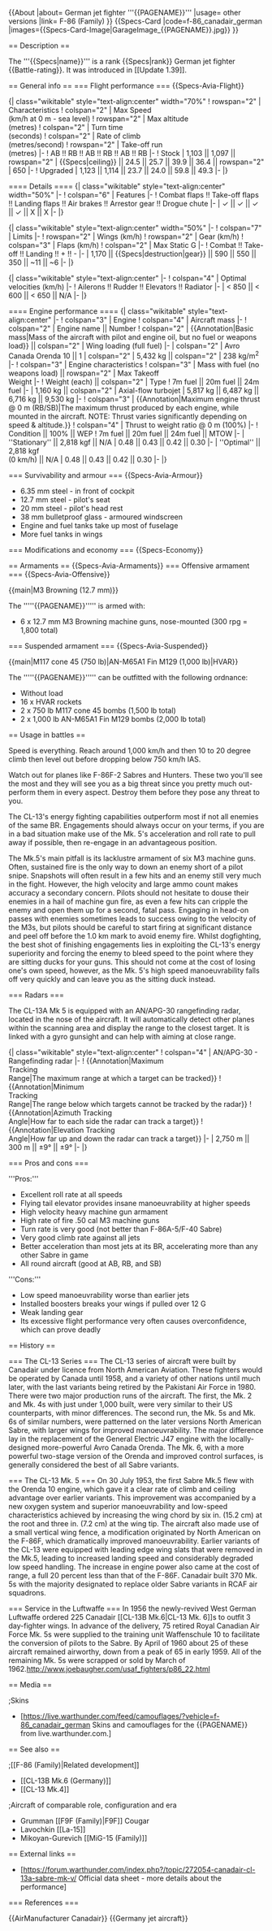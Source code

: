 {{About
|about= German jet fighter '''{{PAGENAME}}'''
|usage= other versions
|link= F-86 (Family)
}}
{{Specs-Card
|code=f-86_canadair_german
|images={{Specs-Card-Image|GarageImage_{{PAGENAME}}.jpg}}
}}

== Description ==

<!-- ''In the description, the first part should be about the history of and the creation and combat usage of the aircraft, as well as its key features. In the second part, tell the reader about the aircraft in the game. Insert a screenshot of the vehicle, so that if the novice player does not remember the vehicle by name, he will immediately understand what kind of vehicle the article is talking about.'' -->

The '''{{Specs|name}}''' is a rank {{Specs|rank}} German jet fighter {{Battle-rating}}. It was introduced in [[Update 1.39]].

== General info ==
=== Flight performance ===
{{Specs-Avia-Flight}}

<!-- ''Describe how the aircraft behaves in the air. Speed, manoeuvrability, acceleration and allowable loads - these are the most important characteristics of the vehicle.'' -->

{| class="wikitable" style="text-align:center" width="70%"
! rowspan="2" | Characteristics
! colspan="2" | Max Speed<br>(km/h at 0 m - sea level)
! rowspan="2" | Max altitude<br>(metres)
! colspan="2" | Turn time<br>(seconds)
! colspan="2" | Rate of climb<br>(metres/second)
! rowspan="2" | Take-off run<br>(metres)
|-
! AB !! RB !! AB !! RB !! AB !! RB
|-
! Stock
| 1,103 || 1,097 || rowspan="2" | {{Specs|ceiling}} || 24.5 || 25.7 || 39.9 || 36.4 || rowspan="2" | 650
|-
! Upgraded
| 1,123 || 1,114 || 23.7 || 24.0 || 59.8 || 49.3
|-
|}

==== Details ====
{| class="wikitable" style="text-align:center" width="50%"
|-
! colspan="6" | Features
|-
! Combat flaps !! Take-off flaps !! Landing flaps !! Air brakes !! Arrestor gear !! Drogue chute
|-
| ✓ || ✓ || ✓ || ✓ || X || X <!-- ✓ -->
|-
|}

{| class="wikitable" style="text-align:center" width="50%"
|-
! colspan="7" | Limits
|-
! rowspan="2" | Wings (km/h)
! rowspan="2" | Gear (km/h)
! colspan="3" | Flaps (km/h)
! colspan="2" | Max Static G
|-
! Combat !! Take-off !! Landing !! + !! -
|-
| 1,170 <!-- {{Specs|destruction|body}} --> || {{Specs|destruction|gear}} || 590 || 550 || 350 || ~11 || ~6
|-
|}

{| class="wikitable" style="text-align:center"
|-
! colspan="4" | Optimal velocities (km/h)
|-
! Ailerons !! Rudder !! Elevators !! Radiator
|-
| < 850 || < 600 || < 650 || N/A
|-
|}

==== Engine performance ====
{| class="wikitable" style="text-align:center"
|-
! colspan="3" | Engine
! colspan="4" | Aircraft mass
|-
! colspan="2" | Engine name || Number
! colspan="2" | {{Annotation|Basic mass|Mass of the aircraft with pilot and engine oil, but no fuel or weapons load}} || colspan="2" | Wing loading (full fuel)
|-
| colspan="2" | Avro Canada Orenda 10 || 1
| colspan="2" | 5,432 kg || colspan="2" | 238 kg/m<sup>2</sup>
|-
! colspan="3" | Engine characteristics
! colspan="3" | Mass with fuel (no weapons load) || rowspan="2" | Max Takeoff<br>Weight
|-
! Weight (each) || colspan="2" | Type
! 7m fuel || 20m fuel || 24m fuel
|-
| 1,160 kg || colspan="2" | Axial-flow turbojet
| 5,817 kg || 6,487 kg || 6,716 kg || 9,530 kg
|-
! colspan="3" | {{Annotation|Maximum engine thrust @ 0 m (RB/SB)|The maximum thrust produced by each engine, while mounted in the aircraft. NOTE: Thrust varies significantly depending on speed & altitude.}}
! colspan="4" | Thrust to weight ratio @ 0 m (100%)
|-
! Condition || 100% || WEP
! 7m fuel || 20m fuel || 24m fuel || MTOW
|-
| ''Stationary'' || 2,818 kgf || N/A
| 0.48 || 0.43 || 0.42 || 0.30
|-
| ''Optimal'' || 2,818 kgf<br>(0 km/h) || N/A
| 0.48 || 0.43 || 0.42 || 0.30
|-
|}

=== Survivability and armour ===
{{Specs-Avia-Armour}}

<!-- ''Examine the survivability of the aircraft. Note how vulnerable the structure is and how secure the pilot is, whether the fuel tanks are armoured, etc. Describe the armour, if there is any, and also mention the vulnerability of other critical aircraft systems.'' -->

- 6.35 mm steel - in front of cockpit
- 12.7 mm steel - pilot's seat
- 20 mm steel - pilot's head rest
- 38 mm bulletproof glass - armoured windscreen
- Engine and fuel tanks take up most of fuselage
- More fuel tanks in wings

=== Modifications and economy ===
{{Specs-Economy}}

== Armaments ==
{{Specs-Avia-Armaments}}
=== Offensive armament ===
{{Specs-Avia-Offensive}}

<!-- ''Describe the offensive armament of the aircraft, if any. Describe how effective the cannons and machine guns are in a battle, and also what belts or drums are better to use. If there is no offensive weaponry, delete this subsection.'' -->

{{main|M3 Browning (12.7 mm)}}

The '''''{{PAGENAME}}''''' is armed with:

- 6 x 12.7 mm M3 Browning machine guns, nose-mounted (300 rpg = 1,800 total)

=== Suspended armament ===
{{Specs-Avia-Suspended}}

<!-- ''Describe the aircraft's suspended armament: additional cannons under the wings, bombs, rockets and torpedoes. This section is especially important for bombers and attackers. If there is no suspended weaponry remove this subsection.'' -->

{{main|M117 cone 45 (750 lb)|AN-M65A1 Fin M129 (1,000 lb)|HVAR}}

The '''''{{PAGENAME}}''''' can be outfitted with the following ordnance:

- Without load
- 16 x HVAR rockets
- 2 x 750 lb M117 cone 45 bombs (1,500 lb total)
- 2 x 1,000 lb AN-M65A1 Fin M129 bombs (2,000 lb total)

== Usage in battles ==

<!-- ''Describe the tactics of playing in the aircraft, the features of using aircraft in a team and advice on tactics. Refrain from creating a "guide" - do not impose a single point of view, but instead, give the reader food for thought. Examine the most dangerous enemies and give recommendations on fighting them. If necessary, note the specifics of the game in different modes (AB, RB, SB).'' -->

Speed is everything. Reach around 1,000 km/h and then 10 to 20 degree climb then level out before dropping below 750 km/h IAS.

Watch out for planes like F-86F-2 Sabres and Hunters. These two you'll see the most and they will see you as a big threat since you pretty much out-perform them in every aspect. Destroy them before they pose any threat to you.

The CL-13's energy fighting capabilities outperform most if not all enemies of the same BR. Engagements should always occur on your terms, if you are in a bad situation make use of the Mk. 5's acceleration and roll rate to pull away if possible, then re-engage in an advantageous position.

The Mk.5's main pitfall is its lacklustre armament of six M3 machine guns. Often, sustained fire is the only way to down an enemy short of a pilot snipe. Snapshots will often result in a few hits and an enemy still very much in the fight. However, the high velocity and large ammo count makes accuracy a secondary concern. Pilots should not hesitate to douse their enemies in a hail of machine gun fire, as even a few hits can cripple the enemy and open them up for a second, fatal pass. Engaging in head-on passes with enemies sometimes leads to success owing to the velocity of the M3s, but pilots should be careful to start firing at significant distance and peel off before the 1.0 km mark to avoid enemy fire. Whilst dogfighting, the best shot of finishing engagements lies in exploiting the CL-13's energy superiority and forcing the enemy to bleed speed to the point where they are sitting ducks for your guns. This should not come at the cost of losing one's own speed, however, as the Mk. 5's high speed manoeuvrability falls off very quickly and can leave you as the sitting duck instead.

=== Radars ===

<!--{{main|AN/APG-30}}-->

The CL-13A Mk 5 is equipped with an AN/APG-30 rangefinding radar, located in the nose of the aircraft.
It will automatically detect other planes within the scanning area and display the range to the closest target. It is linked with a gyro gunsight and can help with aiming at close range.

{| class="wikitable" style="text-align:center"
! colspan="4" | AN/APG-30 - Rangefinding radar
|-
! {{Annotation|Maximum<br/>Tracking<br/>Range|The maximum range at which a target can be tracked}}
! {{Annotation|Minimum<br/>Tracking<br/>Range|The range below which targets cannot be tracked by the radar}}
! {{Annotation|Azimuth Tracking<br/>Angle|How far to each side the radar can track a target}}
! {{Annotation|Elevation Tracking<br/>Angle|How far up and down the radar can track a target}}
|-
| 2,750 m || 300 m || ±9° || ±9°
|-
|}

=== Pros and cons ===

<!-- ''Summarise and briefly evaluate the vehicle in terms of its characteristics and combat effectiveness. Mark its pros and cons in the bulleted list. Try not to use more than 6 points for each of the characteristics. Avoid using categorical definitions such as "bad", "good" and the like - use substitutions with softer forms such as "inadequate" and "effective".'' -->

'''Pros:'''

- Excellent roll rate at all speeds
- Flying tail elevator provides insane manoeuvrability at higher speeds
- High velocity heavy machine gun armament
- High rate of fire .50 cal M3 machine guns
- Turn rate is very good (not better than F-86A-5/F-40 Sabre)
- Very good climb rate against all jets
- Better acceleration than most jets at its BR, accelerating more than any other Sabre in game
- All round aircraft (good at AB, RB, and SB)

'''Cons:'''

- Low speed manoeuvrability worse than earlier jets
- Installed boosters breaks your wings if pulled over 12 G
- Weak landing gear
- Its excessive flight performance very often causes overconfidence, which can prove deadly

== History ==

<!-- ''Describe the history of the creation and combat usage of the aircraft in more detail than in the introduction. If the historical reference turns out to be too long, take it to a separate article, taking a link to the article about the vehicle and adding a block "/History" (example: <nowiki>https://wiki.warthunder.com/(Vehicle-name)/History</nowiki>) and add a link to it here using the <code>main</code> template. Be sure to reference text and sources by using <code><nowiki><ref></ref></nowiki></code>, as well as adding them at the end of the article with <code><nowiki><references /></nowiki></code>. This section may also include the vehicle's dev blog entry (if applicable) and the in-game encyclopedia description (under <code><nowiki>=== In-game description ===</nowiki></code>, also if applicable).'' -->

=== The CL-13 Series ===
The CL-13 series of aircraft were built by Canadair under licence from North American Aviation. These fighters would be operated by Canada until 1958, and a variety of other nations until much later, with the last variants being retired by the Pakistani Air Force in 1980. There were two major production runs of the aircraft. The first, the Mk. 2 and Mk. 4s with just under 1,000 built, were very similar to their US counterparts, with minor differences. The second run, the Mk. 5s and Mk. 6s of similar numbers, were patterned on the later versions North American Sabre, with larger wings for improved manoeuvrability. The major difference lay in the replacement of the General Electric J47 engine with the locally-designed more-powerful Avro Canada Orenda. The Mk. 6, with a more powerful two-stage version of the Orenda and improved control surfaces, is generally considered the best of all Sabre variants.

=== The CL-13 Mk. 5 ===
On 30 July 1953, the first Sabre Mk.5 flew with the Orenda 10 engine, which gave it a clear rate of climb and ceiling advantage over earlier variants. This improvement was accompanied by a new oxygen system and superior manoeuvrability and low-speed characteristics achieved by increasing the wing chord by six in. (15.2 cm) at the root and three in. (7.2 cm) at the wing tip. The aircraft also made use of a small vertical wing fence, a modification originated by North American on the F-86F, which dramatically improved manoeuvrability. Earlier variants of the CL-13 were equipped with leading edge wing slats that were removed in the Mk.5, leading to increased landing speed and considerably degraded low speed handling. The increase in engine power also came at the cost of range, a full 20 percent less than that of the F-86F. Canadair built 370 Mk. 5s with the majority designated to replace older Sabre variants in RCAF air squadrons.

=== Service in the Luftwaffe ===
In 1956 the newly-revived West German Luftwaffe ordered 225 Canadair [[CL-13B Mk.6|CL-13 Mk. 6]]s to outfit 3 day-fighter wings. In advance of the delivery, 75 retired Royal Canadian Air Force Mk. 5s were supplied to the training unit Waffenschule 10 to facilitate the conversion of pilots to the Sabre. By April of 1960 about 25 of these aircraft remained airworthy, down from a peak of 65 in early 1959. All of the remaining Mk. 5s were scrapped or sold by March of 1962.<ref>http://www.joebaugher.com/usaf_fighters/p86_22.html</ref>

== Media ==

<!-- ''Excellent additions to the article would be video guides, screenshots from the game, and photos.'' -->

;Skins

- [https://live.warthunder.com/feed/camouflages/?vehicle=f-86_canadair_german Skins and camouflages for the {{PAGENAME}} from live.warthunder.com.]

== See also ==

<!-- ''Links to the articles on the War Thunder Wiki that you think will be useful for the reader, for example:''
* ''reference to the series of the aircraft;''
* ''links to approximate analogues of other nations and research trees.'' -->

;[[F-86 (Family)|Related development]]

- [[CL-13B Mk.6 (Germany)]]
- [[CL-13 Mk.4]]

;Aircraft of comparable role, configuration and era

- Grumman [[F9F (Family)|F9F]] Cougar
- Lavochkin [[La-15]]
- Mikoyan-Gurevich [[MiG-15 (Family)]]

== External links ==

<!-- ''Paste links to sources and external resources, such as:''
* ''topic on the official game forum;''
* ''other literature.'' -->

- [https://forum.warthunder.com/index.php?/topic/272054-canadair-cl-13a-sabre-mk-v/ Official data sheet - more details about the performance]

=== References ===
<references />

{{AirManufacturer Canadair}}
{{Germany jet aircraft}}
